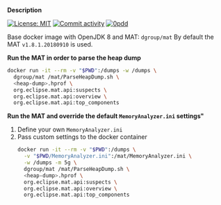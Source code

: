 **Description** 

[![License: MIT](https://img.shields.io/github/license/mashape/apistatus.svg)](./license.txt)
[![Commit activity](https://img.shields.io/github/commit-activity/y/dgroup/mat.svg?style=flat-square)](https://github.com/dgroup/mat/graphs/commit-activity)
[![0pdd](http://www.0pdd.com/svg?name=dgroup/mat)](http://www.0pdd.com/p?name=dgroup/mat)

Base docker image with OpenJDK 8 and MAT: `dgroup/mat`
By default the MAT `v1.8.1.20180910` is used.

**Run the MAT in order to parse the heap dump**
```bash
docker run -it --rm -v "$PWD":/dumps -w /dumps \
  dgroup/mat /mat/ParseHeapDump.sh \
  <heap-dump>.hprof \
  org.eclipse.mat.api:suspects \
  org.eclipse.mat.api:overview \
  org.eclipse.mat.api:top_components
```

**Run the MAT and override the default `MemoryAnalyzer.ini` settings"**
1. Define your own `MemoryAnalyzer.ini`
2. Pass custom settings to the docker container
    ```bash
    docker run -it --rm -v "$PWD":/dumps \
      -v "$PWD/MemoryAnalyzer.ini":/mat/MemoryAnalyzer.ini \
      -w /dumps -m 5g \
      dgroup/mat /mat/ParseHeapDump.sh \
      <heap-dump>.hprof \
      org.eclipse.mat.api:suspects \
      org.eclipse.mat.api:overview \
      org.eclipse.mat.api:top_components
    ```
